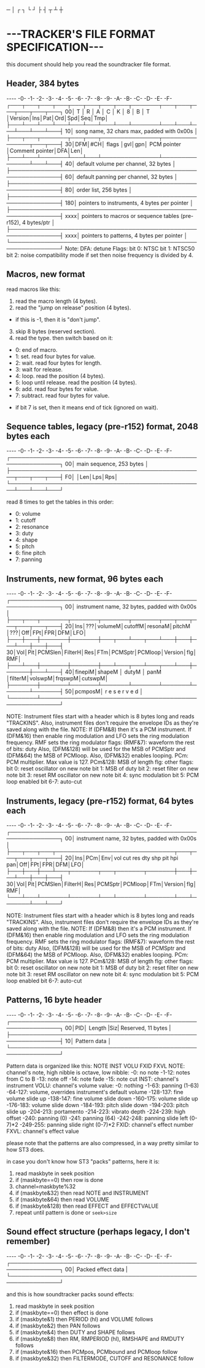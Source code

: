 ─ │ ┌ ┐ └ ┘ ├ ┤ ┬ ┴ ┼
# ---TRACKER'S FILE FORMAT SPECIFICATION---

this document should help you read the soundtracker file format.

## Header, 384 bytes
---- -0- -1- -2- -3- -4- -5- -6- -7- -8- -9- -A- -B- -C- -D- -E- -F-
    ┌───┬───┬───┬───┬───┬───┬───┬───┬───────┬───┬───┬───┬───┬───┬───┐
  00│ T │ R │ A │ C │ K │ 8 │ B │ T │Version│Ins│Pat│Ord│Spd│Seq│Tmp│
    ├───┴───┴───┴───┴───┴───┴───┴───┴───────┴───┴───┴───┴───┴───┴───┤
  10│ song name, 32 chars max, padded with 0x00s                    │
    ├───┬───┬───────┬───┬───┬───────────────┬───────────────┬───┬───┤
  30│DFM│#CH│ flags │gvl│gpn│  PCM pointer  │Comment pointer│DFA│Len│
    ├───┴───┴───────┴───┴───┴───────────────┴───────────────┴───┴───┤
  40│ default volume per channel, 32 bytes                          │
    ├───────────────────────────────────────────────────────────────┤
  60│ default panning per channel, 32 bytes                         │
    ├───────────────────────────────────────────────────────────────┤
  80│ order list, 256 bytes                                         │
    ├───────────────────────────────────────────────────────────────┤
 180│ pointers to instruments, 4 bytes per pointer                  │
    ├───────────────────────────────────────────────────────────────┤
xxxx│ pointers to macros or sequence tables (pre-r152), 4 bytes/ptr │
    ├───────────────────────────────────────────────────────────────┤
xxxx│ pointers to patterns, 4 bytes per pointer                     │
    └───────────────────────────────────────────────────────────────┘
    Note: DFA: detune
          Flags: bit 0: NTSC
                 bit 1: NTSC50
                 bit 2: noise compatibility mode
                        if set then noise frequency is divided by 4.

## Macros, new format
read macros like this:

1. read the macro length (4 bytes).
2. read the "jump on release" position (4 bytes).
  * if this is -1, then it is "don't jump".
3. skip 8 bytes (reserved section).
4. read the type. then switch based on it:
  - 0: end of macro.
  - 1: set. read four bytes for value.
  - 2: wait. read four bytes for length.
  - 3: wait for release.
  - 4: loop. read the position (4 bytes).
  - 5: loop until release. read the position (4 bytes).
  - 6: add. read four bytes for value.
  - 7: subtract. read four bytes for value.
  * if bit 7 is set, then it means end of tick (ignored on wait).
 
## Sequence tables, legacy (pre-r152) format, 2048 bytes each
---- -0- -1- -2- -3- -4- -5- -6- -7- -8- -9- -A- -B- -C- -D- -E- -F-
    ┌───────────────────────────────────────────────────────────────┐
  00│ main sequence, 253 bytes                                      │
    ├───────────────────────────────────────────────────┬───┬───┬───┤
  F0│                                                   │Len│Lps│Rps│
    └───────────────────────────────────────────────────┴───┴───┴───┘

read 8 times to get the tables in this order:
- 0: volume
- 1: cutoff
- 2: resonance
- 3: duty
- 4: shape
- 5: pitch
- 6: fine pitch
- 7: panning
    
## Instruments, new format, 96 bytes each
---- -0- -1- -2- -3- -4- -5- -6- -7- -8- -9- -A- -B- -C- -D- -E- -F-
    ┌───────────────────────────────────────────────────────────────┐
  00│ instrument name, 32 bytes, padded with 0x00s                  │
    ├───┬───┬───────┬───────┬───────┬───────┬───┬───┬───┬───┬───┬───┤
  20│Ins│???│volumeM│cutoffM│resonaM│pitchM │???│Off│FPt│FPR│DFM│LFO│
    ├───┼───┼───────┼───────┼───┬───┴───┬───┴───┼───┼───┴───┼───┼───┤
  30│Vol│Pit│PCMSlen│FilterH│Res│FTm│PCMSptr│PCMloop│Version│flg│RMF│
    ├───┴───┼───────┼───────┼───┴───┬───┴───┬───┴───┼───────┼───┴───┤
  40│finepiM│shapeM │ dutyM │ panM  │filterM│volswpM│frqswpM│cutswpM│
    ├───────┼───────┴───────┴───────┴───────┴───────┴───────┴───────┤
  50│pcmposM│                     r e s e r v e d                   │
    └───────┴───────────────────────────────────────────────────────┘
    
NOTE: Instrument files start with a header which is 8 bytes long and reads "TRACKINS".
      Also, instrument files don't require the envelope IDs as they're saved along with the file.
NOTE: If (DFM&8) then it's a PCM instrument.
      If (DFM&16) then enable ring modulation and LFO sets the ring modulation frequency.
      RMF sets the ring modulator flags:
      (RMF&7): waveform
      the rest of bits: duty
      Also, (DFM&128) will be used for the MSB of PCMSptr and (DFM&64) the MSB of PCMloop.
      Also, (DFM&32) enables looping.
      PCm: PCM multiplier. Max value is 127.
      PCm&128: MSB of length
      flg: other flags:
        bit 0: reset oscillator on new note
        bit 1: MSB of duty
        bit 2: reset filter on new note
        bit 3: reset RM oscillator on new note
        bit 4: sync modulation
        bit 5: PCM loop enabled
        bit 6-7: auto-cut

## Instruments, legacy (pre-r152) format, 64 bytes each
---- -0- -1- -2- -3- -4- -5- -6- -7- -8- -9- -A- -B- -C- -D- -E- -F-
    ┌───────────────────────────────────────────────────────────────┐
  00│ instrument name, 32 bytes, padded with 0x00s                  │
    ├───┬───┬───┬───────────────────────────────┬───┬───┬───┬───┬───┤
  20│Ins│PCm│Env│vol cut res dty shp pit hpi pan│Off│FPt│FPR│DFM│LFO│
    ├───┼───┼───┴───┬───────┬───┬───────┬───────┼───┼───┴───┼───┼───┤
  30│Vol│Pit│PCMSlen│FilterH│Res│PCMSptr│PCMloop│FTm│Version│flg│RMF│
    └───┴───┴───────┴───────┴───┴───────┴───────┴───┴───────┴───┴───┘
    
NOTE: Instrument files start with a header which is 8 bytes long and reads "TRACKINS".
      Also, instrument files don't require the envelope IDs as they're saved along with the file.
NOTE: If (DFM&8) then it's a PCM instrument.
      If (DFM&16) then enable ring modulation and LFO sets the ring modulation frequency.
      RMF sets the ring modulator flags:
      (RMF&7): waveform
      the rest of bits: duty
      Also, (DFM&128) will be used for the MSB of PCMSptr and (DFM&64) the MSB of PCMloop.
      Also, (DFM&32) enables looping.
      PCm: PCM multiplier. Max value is 127.
      PCm&128: MSB of length
      flg: other flags:
        bit 0: reset oscillator on new note
        bit 1: MSB of duty
        bit 2: reset filter on new note
        bit 3: reset RM oscillator on new note
        bit 4: sync modulation
        bit 5: PCM loop enabled
        bit 6-7: auto-cut
      
## Patterns, 16 byte header
---- -0- -1- -2- -3- -4- -5- -6- -7- -8- -9- -A- -B- -C- -D- -E- -F-
    ┌───────────────────────────────────────────────────────────────┐
  00│PID│     Length    |Siz| Reserved, 11 bytes                    |
    ├───────────────────────────────────────────────────────────────┤
  10│ Pattern data                                                  │
    └───────────────────────────────────────────────────────────────┘

Pattern data is organized like this:
NOTE INST VOLU FXID FXVL
NOTE: channel's note, high nibble is octave, low nibble:
-0: no note
-1-12: notes from C to B
-13: note off
-14: note fade
-15: note cut
INST: channel's instrument
VOLU: channel's volume value:
-0: nothing
-1-63: panning (1-63)
-64-127: volume, overrides instrument's default volume
-128-137: fine volume slide up
-138-147: fine volume slide down
-160-175: volume slide up
-176-183: volume slide down
-184-193: pitch slide down
-194-203: pitch slide up
-204-213: portamento
-214-223: vibrato depth
-224-239: high offset
-240: panning (0)
-241: panning (64)
-242-248: panning slide left (0-7)\*2
-249-255: panning slide right (0-7)\*2
FXID: channel's effect number
FXVL: channel's effect value

please note that the patterns are also compressed,
in a way pretty similar to how ST3 does.

in case you don't know how ST3 "packs" patterns, here it is:
1. read maskbyte in seek position
2. if (maskbyte==0) then row is done
3. channel=maskbyte%32
4. if (maskbyte&32) then read NOTE and INSTRUMENT
5. if (maskbyte&64) then read VOLUME
6. if (maskbyte&128) then read EFFECT and EFFECTVALUE
7. repeat until pattern is done or `seek>size`

## Sound effect structure (perhaps legacy, I don't remember)
---- -0- -1- -2- -3- -4- -5- -6- -7- -8- -9- -A- -B- -C- -D- -E- -F-
    ┌───────────────────────────────────────────────────────────────┐
  00│ Packed effect data                                            |
    └───────────────────────────────────────────────────────────────┘

and this is how soundtracker packs sound effects:
1. read maskbyte in seek position
2. if (maskbyte==0) then effect is done
3. if (maskbyte&1) then PERIOD (hl) and VOLUME follows
4. if (maskbyte&2) then PAN follows
3. if (maskbyte&4) then DUTY and SHAPE follows
4. if (maskbyte&8) then RM, RMPERIOD (hl), RMSHAPE and RMDUTY follows
5. if (maskbyte&16) then PCMpos, PCMbound and PCMloop follow
6. if (maskbyte&32) then FILTERMODE, CUTOFF and RESONANCE follow

